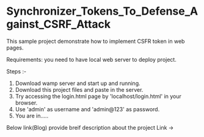 # Synchronizer_Tokens_To_Defense_Against_CSRF_Attack
This sample project demonstrate how to implement CSFR token in web pages.

Requirements: you need to have local web server to deploy project.

Steps :-
  1. Download wamp server and start up and running.
  2. Download this project files and paste in the server.
  3. Try accessing the login.html page by 'localhost/login.html' in your browser.
  4. Use 'admin' as username and 'admin@123' as password.
  5. You are in.....


Below link(Blog) provide breif description about the project
Link -> 

